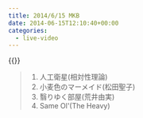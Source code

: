 ```yaml
---
title: 2014/6/15 MKB
date: 2014-06-15T12:10:40+00:00
categories:
  - live-video
---
```


{{<youtube nXBNpi92poQ>}}

> 1. 人工衛星(相対性理論)  
> 2. 小麦色のマーメイド(松田聖子)
> 3. 翳りゆく部屋(荒井由実)  
> 4. Same Ol'(The Heavy)

